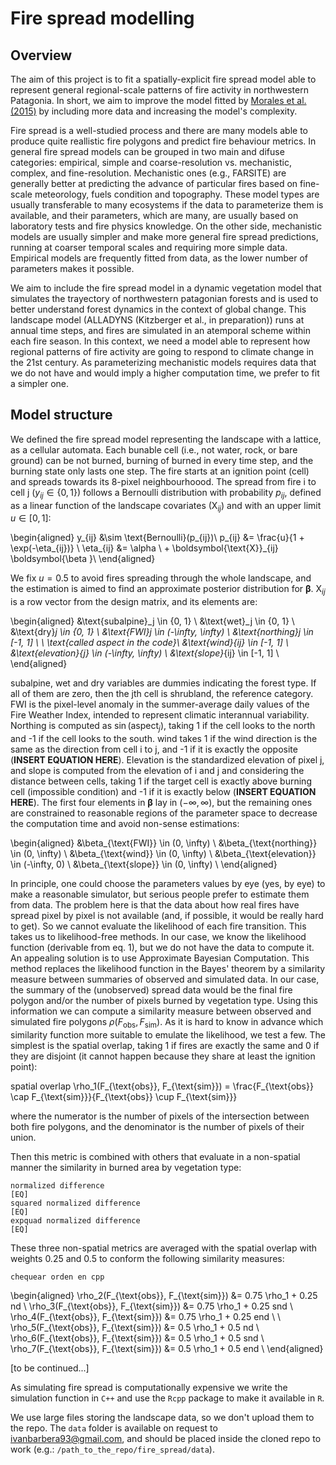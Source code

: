 # Fire spread modelling

## Overview

The aim of this project is to fit a spatially-explicit fire spread model able to represent general regional-scale patterns of fire activity in northwestern Patagonia. In short, we aim to improve the model fitted by [Morales et al. (2015)](https://ri.conicet.gov.ar/bitstream/handle/11336/38304/CONICET_Digital_Nro.d2f95f9f-ea7f-49ea-8ac4-593883434965_A.pdf?sequence=2) by including more data and increasing the model's complexity.

Fire spread is a well-studied process and there are many models able to produce quite reallistic fire polygons and predict fire behaviour metrics. In general fire spread models can be grouped in two main and difuse categories: empirical, simple and coarse-resolution vs. mechanistic, complex, and fine-resolution. Mechanistic ones (e.g., FARSITE) are generally better at predicting the advance of particular fires based on fine-scale meteorology, fuels condition and topography. These model types are usually transferable to many ecosystems if the data to parameterize them is available, and their parameters, which are many, are usually based on laboratory tests and fire physics knowledge. On the other side, mechanistic models are usually simpler and make more general fire spread predictions, running at coarser temporal scales and requiring more simple data. Empirical models are frequently fitted from data, as the lower number of parameters makes it possible.

We aim to include the fire spread model in a dynamic vegetation model that simulates the trayectory of northwestern patagonian forests and is used to better understand forest dynamics in the context of global change. This landscape model (ALLADYNS (Kitzberger et al., in preparation)) runs at annual time steps, and fires are simulated in an atemporal scheme within each fire season. In this context, we need a model able to represent how regional patterns of fire activity are going to respond to climate change in the 21st century. As parameterizing mechanistic models requires data that we do not have and would imply a higher computation time, we prefer to fit a simpler one.

## Model structure

We defined the fire spread model representing the landscape with a lattice, as a cellular automata. Each bunable cell (i.e., not water, rock, or bare ground) can be not burned, burning of burned in every time step, and the burning state only lasts one step. The fire starts at an ignition point (cell) and spreads towards its 8-pixel neighbourhoood. The spread from fire i  to cell j ($y_{ij} \in \{0, 1\}$) follows a Bernoulli distribution with probability $p_{ij}$, defined as a linear function of the landscape covariates ($\boldsymbol{\text{X}}_{ij}$) and with an upper limit $u \in [0, 1]$:

\begin{aligned}
y_{ij} &\sim \text{Bernoulli}(p_{ij})\\
p_{ij} &= \frac{u}{1 + \exp(-\eta_{ij})} \\
\eta_{ij} &= \alpha \ + \boldsymbol{\text{X}}_{ij} \boldsymbol{\beta }\\
\end{aligned}

We fix $u = 0.5$ to avoid fires spreading through the whole landscape, and the estimation is aimed to find an approximate posterior distribution for $\boldsymbol{\beta}$. $\boldsymbol{\text{X}}_{ij}$ is a row vector from the design matrix, and its elements are:  

\begin{aligned}
&\text{subalpine}_j \in \{0, 1\} \\
&\text{wet}_j \in \{0, 1\} \\
&\text{dry}_j \in \{0, 1\} \\
&\text{FWI}_j \in (-\infty, \infty) \\
&\text{northing}_j \in [-1, 1] \ \ \text{called aspect in the code}\\
&\text{wind}_{ij} \in [-1, 1] \\
&\text{elevation}_{j} \in  (-\infty, \infty) \\
&\text{slope}_{ij} \in [-1, 1] \\
\end{aligned}

subalpine, wet and dry variables are dummies indicating the forest type. If all of them are zero, then the jth cell is shrubland, the reference category. FWI is the pixel-level anomaly in the summer-average daily values of the Fire Weather Index, intended to represent climatic interannual variability. Northing is computed as $\sin(\text{aspect}_j)$, taking 1 if the cell looks to the north and -1 if the cell looks to the south. wind takes 1 if the wind direction is the same as the direction from cell i to j, and -1 if it is exactly the opposite (**INSERT EQUATION HERE**). Elevation is the standardized elevation of pixel j, and slope is computed from the elevation of i and j and considering the distance between cells, taking 1 if the target cell is exactly above burning cell (impossible condition) and -1 if it is exactly below (**INSERT EQUATION HERE**). The first four elements in $\boldsymbol{\beta}$ lay in $(-\infty, \infty)$, but the remaining ones are constrained to reasonable regions of the parameter space to decrease the computation time and avoid non-sense estimations:

\begin{aligned}
&\beta_{\text{FWI}} \in (0, \infty) \\
&\beta_{\text{northing}} \in (0, \infty) \\
&\beta_{\text{wind}} \in (0, \infty) \\
&\beta_{\text{elevation}} \in  (-\infty, 0) \\
&\beta_{\text{slope}} \in (0, \infty) \\
\end{aligned}

In principle, one could choose the parameters values by eye (yes, by eye) to make a reasonable simulator, but serious people prefer to estimate them from data. The problem here is that the data about how real fires have spread pixel by pixel is not available (and, if possible, it would be really hard to get). So we cannot evaluate the likelihood of each fire transition. This takes us to likelihood-free methods. In our case, we know the likelihood function (derivable from eq. 1), but we do not have the data to compute it. An appealing solution is to use Approximate Bayesian Computation. This method replaces the likelihood function in the Bayes' theorem by a similarity measure between summaries of observed and simulated data. In our case, the summary of the (unobserved) spread data would be the final fire polygon and/or the number of pixels burned by vegetation type. Using this information we can compute a similarity measure between observed and simulated fire polygons $\rho(F_{\text{obs}}, F_{\text{sim}})$. As it is hard to know in advance which similarity function more suitable to emulate the likelihood, we test a few. The simplest is the spatial overlap, taking 1 if fires are exactly the same and 0 if they are disjoint (it cannot happen because they share at least the ignition point):

spatial overlap 
\rho_1(F_{\text{obs}}, F_{\text{sim}}) = \frac{F_{\text{obs}} \cap F_{\text{sim}}}{F_{\text{obs}} \cup F_{\text{sim}}}

where the numerator is the number of pixels of the intersection between both fire polygons, and the denominator is the number of pixels of their union.

Then this metric is combined with others that evaluate in a non-spatial manner the similarity in burned area by vegetation type:




  
    normalized difference
    [EQ]  
    squared normalized difference
    [EQ]  
    expquad normalized difference
    [EQ]  

These three non-spatial metrics are averaged with the spatial overlap with weights 0.25 and 0.5 to conform the following similarity measures:

    chequear orden en cpp

\begin{aligned}
\rho_2(F_{\text{obs}}, F_{\text{sim}}) &= 0.75 \rho_1 + 0.25 nd \\
\rho_3(F_{\text{obs}}, F_{\text{sim}}) &= 0.75 \rho_1 + 0.25 snd \\
\rho_4(F_{\text{obs}}, F_{\text{sim}}) &= 0.75 \rho_1 + 0.25 end \\
\\
\rho_5(F_{\text{obs}}, F_{\text{sim}}) &= 0.5 \rho_1 + 0.5 nd \\
\rho_6(F_{\text{obs}}, F_{\text{sim}}) &= 0.5 \rho_1 + 0.5 snd \\
\rho_7(F_{\text{obs}}, F_{\text{sim}}) &= 0.5 \rho_1 + 0.5 end \\
\end{aligned}

[to be continued...]

As simulating fire spread is computationally expensive we write the simulation function in ```C++``` and use the ```Rcpp``` package to make it available in ```R```.

We use large files storing the landscape data, so we don't upload them to the repo. The ```data``` folder is available on request to ivanbarbera93@gmail.com, and should be placed inside the cloned repo to work (e.g.: ```/path_to_the_repo/fire_spread/data```).
